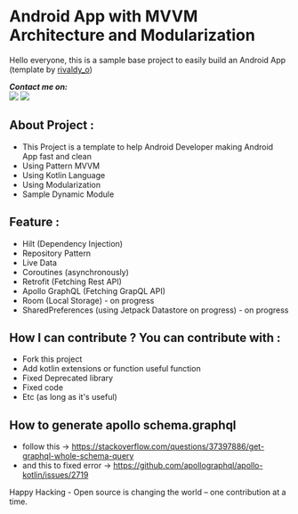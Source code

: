 # Android App with MVVM Architecture and Modularization
Hello everyone, this is a sample base project to easily build an Android App (template by [rivaldy_o](https://github.com/im-o))  
  
***Contact me on:***  
[![](https://img.shields.io/badge/-Telegram-blue?logo=telegram)](http://t.me/rvl_o)
[![](https://img.shields.io/badge/-Linkedin-blue?logo=linkedin)](https://www.linkedin.com/in/rivaldy-o/)

## About Project :
- This Project is a template to help Android Developer making Android App fast and clean
- Using Pattern MVVM
- Using Kotlin Language
- Using Modularization
- Sample Dynamic Module

## Feature :
- Hilt (Dependency Injection)
- Repository Pattern
- Live Data
- Coroutines (asynchronously)
- Retrofit (Fetching Rest API)
- Apollo GraphQL (Fetching GrapQL API)
- Room (Local Storage) - on progress
- SharedPreferences (using Jetpack Datastore on progress) - on progress

## How I can contribute ? You can contribute with :
- Fork this project
- Add kotlin extensions or function useful function
- Fixed Deprecated library
- Fixed code
- Etc (as long as it's useful)

## How to generate apollo schema.graphql
- follow this -> https://stackoverflow.com/questions/37397886/get-graphql-whole-schema-query
- and this to fixed error -> https://github.com/apollographql/apollo-kotlin/issues/2719

<!-- ## Rule : -->
<!-- - I think no rule, as long as it's useful i'll be review it, if you Android Developer you can easy to make pull request about this project -->
<!-- - When you see this project is spam, you can report [here](https://hacktoberfest.digitalocean.com/report) -->

Happy Hacking - Open source is changing the world – one contribution at a time.
